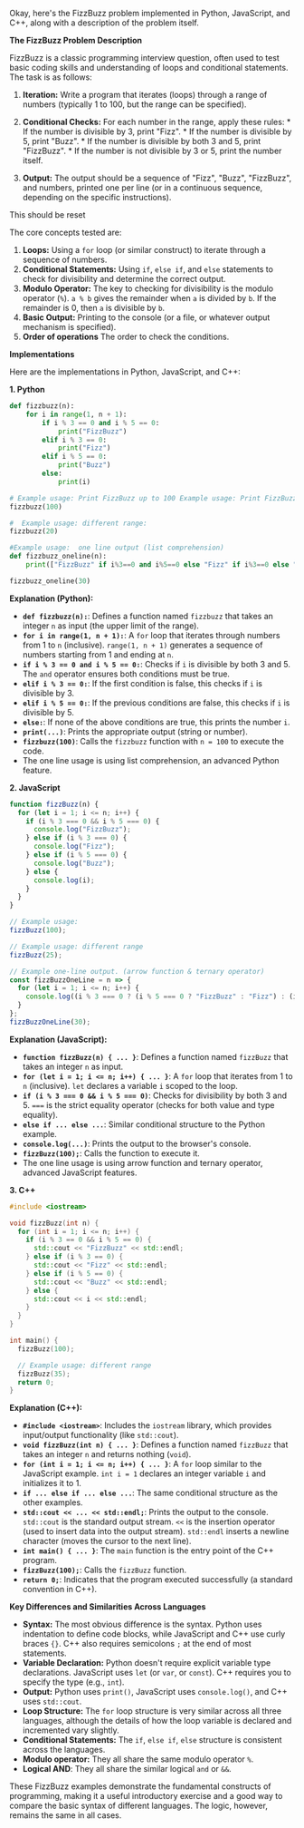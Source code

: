 Okay, here's the FizzBuzz problem implemented in Python, JavaScript, and C++, along with a description of the problem itself.

**The FizzBuzz Problem Description**

FizzBuzz is a classic programming interview question, often used to test basic coding skills and understanding of loops and conditional statements. The task is as follows:

1.  **Iteration:** Write a program that iterates (loops) through a range of numbers (typically 1 to 100, but the range can be specified).

2.  **Conditional Checks:** For each number in the range, apply these rules:
        *   If the number is divisible by 3, print "Fizz".
        *   If the number is divisible by 5, print "Buzz".
        *   If the number is divisible by both 3 and 5, print "FizzBuzz".
        *   If the number is not divisible by 3 or 5, print the number itself.

3.  **Output:** The output should be a sequence of "Fizz", "Buzz", "FizzBuzz", and numbers, printed one per line (or in a continuous sequence, depending on the specific instructions).

This should be reset

The core concepts tested are:

1.   **Loops:**  Using a `for` loop (or similar construct) to iterate through a sequence of numbers.
1.   **Conditional Statements:** Using `if`, `else if`, and `else` statements to check for divisibility and determine the correct output.
1.   **Modulo Operator:** The key to checking for divisibility is the modulo operator (`%`).  `a % b` gives the remainder when `a` is divided by `b`.  If the remainder is 0, then `a` is divisible by `b`.
1.   **Basic Output:**  Printing to the console (or a file, or whatever output mechanism is specified).
1. **Order of operations** The order to check the conditions.

**Implementations**

Here are the implementations in Python, JavaScript, and C++:

**1. Python**

```python
def fizzbuzz(n):
    for i in range(1, n + 1):
        if i % 3 == 0 and i % 5 == 0:
            print("FizzBuzz")
        elif i % 3 == 0:
            print("Fizz")
        elif i % 5 == 0:
            print("Buzz")
        else:
            print(i)

# Example usage: Print FizzBuzz up to 100 Example usage: Print FizzBuzz up to 100 Example usage: Print FizzBuzz up to 100 Example usage: Print FizzBuzz up to 100
fizzbuzz(100)

#  Example usage: different range:
fizzbuzz(20)

#Example usage:  one line output (list comprehension)
def fizzbuzz_oneline(n):
    print(["FizzBuzz" if i%3==0 and i%5==0 else "Fizz" if i%3==0 else "Buzz" if i%5==0 else i for i in range(1,n+1)])

fizzbuzz_oneline(30)
```

**Explanation (Python):**

*   **`def fizzbuzz(n):`**: Defines a function named `fizzbuzz` that takes an integer `n` as input (the upper limit of the range).
*   **`for i in range(1, n + 1):`**:  A `for` loop that iterates through numbers from 1 to `n` (inclusive).  `range(1, n + 1)` generates a sequence of numbers starting from 1 and ending at `n`.
*   **`if i % 3 == 0 and i % 5 == 0:`**: Checks if `i` is divisible by both 3 and 5. The `and` operator ensures both conditions must be true.
*   **`elif i % 3 == 0:`**: If the first condition is false, this checks if `i` is divisible by 3.
*   **`elif i % 5 == 0:`**: If the previous conditions are false, this checks if `i` is divisible by 5.
*   **`else:`**: If none of the above conditions are true, this prints the number `i`.
*   **`print(...)`**: Prints the appropriate output (string or number).
*   **`fizzbuzz(100)`**:  Calls the `fizzbuzz` function with `n = 100` to execute the code.
* The one line usage is using list comprehension, an advanced Python feature.

**2. JavaScript**

```javascript
function fizzBuzz(n) {
  for (let i = 1; i <= n; i++) {
    if (i % 3 === 0 && i % 5 === 0) {
      console.log("FizzBuzz");
    } else if (i % 3 === 0) {
      console.log("Fizz");
    } else if (i % 5 === 0) {
      console.log("Buzz");
    } else {
      console.log(i);
    }
  }
}

// Example usage:
fizzBuzz(100);

// Example usage: different range
fizzBuzz(25);

// Example one-line output. (arrow function & ternary operator)
const fizzBuzzOneLine = n => {
  for (let i = 1; i <= n; i++) {
    console.log((i % 3 === 0 ? (i % 5 === 0 ? "FizzBuzz" : "Fizz") : (i % 5 === 0 ? "Buzz" : i)));
  }
};
fizzBuzzOneLine(30);
```

**Explanation (JavaScript):**

*   **`function fizzBuzz(n) { ... }`**:  Defines a function named `fizzBuzz` that takes an integer `n` as input.
*   **`for (let i = 1; i <= n; i++) { ... }`**: A `for` loop that iterates from 1 to `n` (inclusive).  `let` declares a variable `i` scoped to the loop.
*   **`if (i % 3 === 0 && i % 5 === 0)`**: Checks for divisibility by both 3 and 5.  `===` is the strict equality operator (checks for both value and type equality).
*   **`else if ... else ...`**:  Similar conditional structure to the Python example.
*   **`console.log(...)`**: Prints the output to the browser's console.
*   **`fizzBuzz(100);`**: Calls the function to execute it.
* The one line usage is using arrow function and ternary operator, advanced JavaScript features.

**3. C++**

```c++
#include <iostream>

void fizzBuzz(int n) {
  for (int i = 1; i <= n; i++) {
    if (i % 3 == 0 && i % 5 == 0) {
      std::cout << "FizzBuzz" << std::endl;
    } else if (i % 3 == 0) {
      std::cout << "Fizz" << std::endl;
    } else if (i % 5 == 0) {
      std::cout << "Buzz" << std::endl;
    } else {
      std::cout << i << std::endl;
    }
  }
}

int main() {
  fizzBuzz(100);

  // Example usage: different range
  fizzBuzz(35);
  return 0;
}
```

**Explanation (C++):**

*   **`#include <iostream>`**:  Includes the `iostream` library, which provides input/output functionality (like `std::cout`).
*   **`void fizzBuzz(int n) { ... }`**: Defines a function named `fizzBuzz` that takes an integer `n` and returns nothing (`void`).
*   **`for (int i = 1; i <= n; i++) { ... }`**:  A `for` loop similar to the JavaScript example. `int i = 1` declares an integer variable `i` and initializes it to 1.
*   **`if ... else if ... else ...`**: The same conditional structure as the other examples.
*   **`std::cout << ... << std::endl;`**:  Prints the output to the console.  `std::cout` is the standard output stream.  `<<` is the insertion operator (used to insert data into the output stream). `std::endl` inserts a newline character (moves the cursor to the next line).
*   **`int main() { ... }`**:  The `main` function is the entry point of the C++ program.
*   **`fizzBuzz(100);`**:  Calls the `fizzBuzz` function.
*   **`return 0;`**:  Indicates that the program executed successfully (a standard convention in C++).

**Key Differences and Similarities Across Languages**

*   **Syntax:** The most obvious difference is the syntax. Python uses indentation to define code blocks, while JavaScript and C++ use curly braces `{}`.  C++ also requires semicolons `;` at the end of most statements.
*   **Variable Declaration:** Python doesn't require explicit variable type declarations.  JavaScript uses `let` (or `var`, or `const`). C++ requires you to specify the type (e.g., `int`).
*   **Output:** Python uses `print()`, JavaScript uses `console.log()`, and C++ uses `std::cout`.
*   **Loop Structure:** The `for` loop structure is very similar across all three languages, although the details of how the loop variable is declared and incremented vary slightly.
*   **Conditional Statements:** The `if`, `else if`, `else` structure is consistent across the languages.
* **Modulo operator:** They all share the same modulo operator `%`.
* **Logical AND**: They all share the similar logical `and` or `&&`.

These FizzBuzz examples demonstrate the fundamental constructs of programming, making it a useful introductory exercise and a good way to compare the basic syntax of different languages.  The logic, however, remains the same in all cases.

